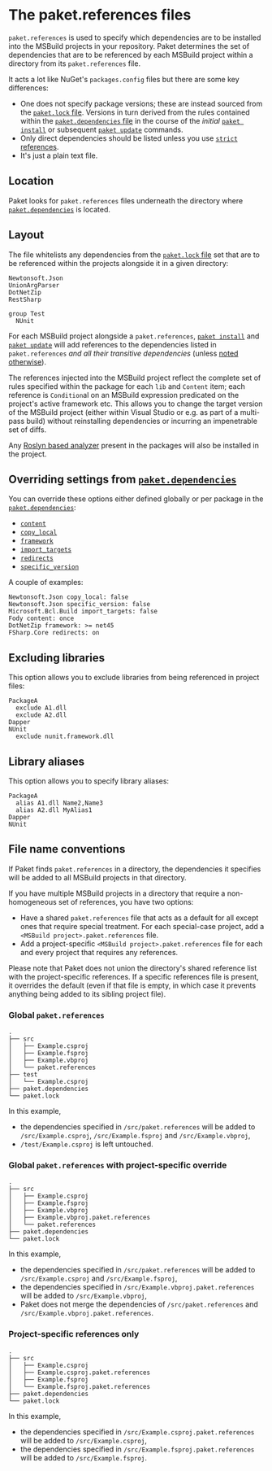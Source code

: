 # The paket.references files

`paket.references` is used to specify which dependencies are to be installed
into the MSBuild projects in your repository. Paket determines the set of
dependencies that are to be referenced by each MSBuild project within a
directory from its `paket.references` file.

It acts a lot like NuGet's `packages.config` files but there are some key
differences:

* One does not specify package versions; these are instead sourced from the
  [`paket.lock` file](lock-file.html). Versions in turn derived from the rules
  contained within the [`paket.dependencies` file](dependencies-file.html) in
  the course of the *initial* [`paket install`](paket-install.html) or
  subsequent [`paket update`](paket-update.html) commands.
* Only direct dependencies should be listed unless you use
  [`strict` references](dependencies-file.html#Strict-references).
* It's just a plain text file.

## Location

Paket looks for `paket.references` files underneath the directory where
[`paket.dependencies`](dependencies-file.html) is located.

## Layout

The file whitelists any dependencies from the
[`paket.lock` file](lock-file.html) set that are to be referenced within the
projects alongside it in a given directory:

```paket
Newtonsoft.Json
UnionArgParser
DotNetZip
RestSharp

group Test
  NUnit
```

For each MSBuild project alongside a `paket.references`,
[`paket install`](paket-install.html) and [`paket update`](paket-update.html)
will add references to the dependencies listed in `paket.references` *and all
their transitive dependencies* (unless
[noted otherwise](dependencies-file.html#Strict-references)).

The references injected into the MSBuild project reflect the complete set of
rules specified within the package for each `lib` and `Content` item; each
reference is `Condition`al on an MSBuild expression predicated on the project's
active framework etc. This allows you to change the target version of the
MSBuild project (either within Visual Studio or e.g. as part of a multi-pass
build) without reinstalling dependencies or incurring an impenetrable set of
diffs.

Any [Roslyn based analyzer](analyzers.html) present in the packages will also be
installed in the project.

## Overriding settings from [`paket.dependencies`](dependencies-file.html)

You can override these options either defined globally or per package in the
[`paket.dependencies`](dependencies-file.html):

* [`content`](nuget-dependencies.html#Controlling-whether-content-files-should-be-copied-to-the-project)
* [`copy_local`](nuget-dependencies.html#Controlling-whether-assemblies-should-be-copied-to-the-output-directory-during-build)
* [`framework`](nuget-dependencies.html#Framework-restrictions)
* [`import_targets`](nuget-dependencies.html#Importing-and-files)
* [`redirects`](nuget-dependencies.html#Controlling-assembly-binding-redirects)
* [`specific_version`](nuget-dependencies.html#Referencing-specific-versions-in-projects)

A couple of examples:

```paket
Newtonsoft.Json copy_local: false
Newtonsoft.Json specific_version: false
Microsoft.Bcl.Build import_targets: false
Fody content: once
DotNetZip framework: >= net45
FSharp.Core redirects: on
```

## Excluding libraries

This option allows you to exclude libraries from being referenced in project files:

```paket
PackageA
  exclude A1.dll
  exclude A2.dll
Dapper
NUnit
  exclude nunit.framework.dll
```

## Library aliases

This option allows you to specify library aliases:

```paket
PackageA
  alias A1.dll Name2,Name3
  alias A2.dll MyAlias1
Dapper
NUnit
```

## File name conventions

If Paket finds `paket.references` in a directory, the dependencies it specifies
will be added to all MSBuild projects in that directory.

If you have multiple MSBuild projects in a directory that require a
non-homogeneous set of references, you have two options:

* Have a shared `paket.references` file that acts as a default for all except
  ones that require special treatment. For each special-case project, add a
  `<MSBuild project>.paket.references` file.
* Add a project-specific `<MSBuild project>.paket.references` file for each and
  every project that requires any references.

Please note that Paket does not union the directory's shared reference list with
the project-specific references. If a specific references file is present, it
overrides the default (even if that file is empty, in which case it prevents
anything being added to its sibling project file).

### Global `paket.references`

```text
.
├── src
│   ├── Example.csproj
│   ├── Example.fsproj
│   ├── Example.vbproj
│   └── paket.references
├── test
│   └── Example.csproj
├── paket.dependencies
└── paket.lock
```

In this example,

* the dependencies specified in `/src/paket.references` will be added to
  `/src/Example.csproj`, `/src/Example.fsproj` and `/src/Example.vbproj`,
* `/test/Example.csproj` is left untouched.

### Global `paket.references` with project-specific override

```text
.
├── src
│   ├── Example.csproj
│   ├── Example.fsproj
│   ├── Example.vbproj
│   ├── Example.vbproj.paket.references
│   └── paket.references
├── paket.dependencies
└── paket.lock
```

In this example,

* the dependencies specified in `/src/paket.references` will be added to
  `/src/Example.csproj` and `/src/Example.fsproj`,
* the dependencies specified in `/src/Example.vbproj.paket.references` will be
  added to `/src/Example.vbproj`,
* Paket does not merge the dependencies of `/src/paket.references` and
  `/src/Example.vbproj.paket.references`.

### Project-specific references only

```text
.
├── src
│   ├── Example.csproj
│   ├── Example.csproj.paket.references
│   ├── Example.fsproj
│   └── Example.fsproj.paket.references
├── paket.dependencies
└── paket.lock
```

In this example,

* the dependencies specified in `/src/Example.csproj.paket.references` will be
  added to `/src/Example.csproj`,
* the dependencies specified in `/src/Example.fsproj.paket.references` will be
  added to `/src/Example.fsproj`.
